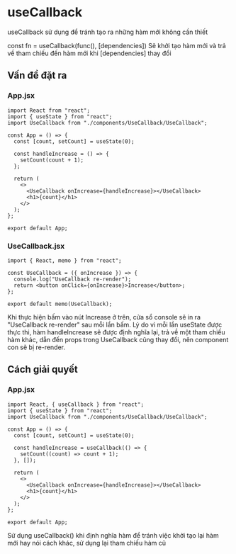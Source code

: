 # useCallback

useCallback sử dụng để tránh tạo ra những hàm mới không cần thiết

const fn = useCallback(func(), [dependencies])
Sẽ khởi tạo hàm mới và trả về tham chiếu đến hàm mới khi [dependencies] thay đổi

## Vấn đề đặt ra

### App.jsx

```
import React from "react";
import { useState } from "react";
import UseCallback from "./components/UseCallback/UseCallback";

const App = () => {
  const [count, setCount] = useState(0);

  const handleIncrease = () => {
    setCount(count + 1);
  };

  return (
    <>
      <UseCallback onIncrease={handleIncrease}></UseCallback>
      <h1>{count}</h1>
    </>
  );
};

export default App;
```

### UseCallback.jsx

```
import { React, memo } from "react";

const UseCallback = ({ onIncrease }) => {
  console.log("UseCallback re-render");
  return <button onClick={onIncrease}>Increase</button>;
};

export default memo(UseCallback);
```

Khi thực hiện bấm vào nút Increase ở trên, cửa sổ console sẽ in ra "UseCallback re-render" sau mỗi lần bấm. Lý do vì mỗi lần useState được thực thi, hàm handleIncrease sẽ được định nghĩa lại, trả về một tham chiếu hàm khác, dẫn đến props trong UseCallback cũng thay đổi, nên component con sẽ bị re-render.

## Cách giải quyết

### App.jsx

```
import React, { useCallback } from "react";
import { useState } from "react";
import UseCallback from "./components/UseCallback/UseCallback";

const App = () => {
  const [count, setCount] = useState(0);

  const handleIncrease = useCallback(() => {
    setCount((count) => count + 1);
  }, []);

  return (
    <>
      <UseCallback onIncrease={handleIncrease}></UseCallback>
      <h1>{count}</h1>
    </>
  );
};

export default App;
```

Sử dụng useCallback() khi định nghĩa hàm để tránh việc khởi tạo lại hàm mới hay nói cách khác, sử dụng lại tham chiếu hàm cũ
